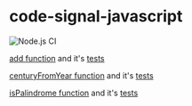 # code-signal-javascript
![Node.js CI](https://github.com/BurhanH/code-signal-javascript/workflows/Node.js%20CI/badge.svg)


[add function](https://github.com/BurhanH/code-signal-javascript/blob/master/source/add.js) and it's [tests](https://github.com/BurhanH/code-signal-javascript/blob/master/test/addTest.js)

[centuryFromYear function](https://github.com/BurhanH/code-signal-javascript/blob/master/source/centuryFromYear.js) and it's [tests](https://github.com/BurhanH/code-signal-javascript/blob/master/test/centuryFromYearTest.js)

[isPalindrome function](https://github.com/BurhanH/code-signal-javascript/blob/master/source/isPalindrome.js) and it's [tests](https://github.com/BurhanH/code-signal-javascript/blob/master/test/isPalindromeTest.js)
